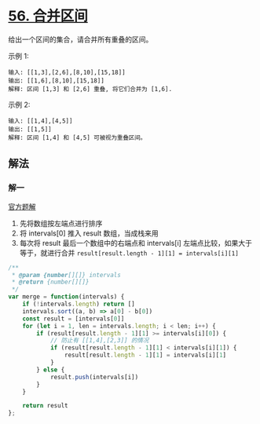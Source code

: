 # [56. 合并区间](https://leetcode-cn.com/problems/merge-intervals/)
给出一个区间的集合，请合并所有重叠的区间。

示例 1:
```
输入: [[1,3],[2,6],[8,10],[15,18]]
输出: [[1,6],[8,10],[15,18]]
解释: 区间 [1,3] 和 [2,6] 重叠, 将它们合并为 [1,6].
```
示例 2:
```
输入: [[1,4],[4,5]]
输出: [[1,5]]
解释: 区间 [1,4] 和 [4,5] 可被视为重叠区间。
```
## 解法
### 解一
[官方题解](https://leetcode-cn.com/problems/merge-intervals/solution/he-bing-qu-jian-by-leetcode-solution/)
1. 先将数组按左端点进行排序
2. 将 intervals[0] 推入 result 数组，当成栈来用
3. 每次将 result 最后一个数组中的右端点和 intervals[i] 左端点比较，如果大于等于，就进行合并 `result[result.length - 1][1] = intervals[i][1]`

```js
/**
 * @param {number[][]} intervals
 * @return {number[][]}
 */
var merge = function(intervals) {
    if (!intervals.length) return []
    intervals.sort((a, b) => a[0] - b[0])
    const result = [intervals[0]]
    for (let i = 1, len = intervals.length; i < len; i++) {
        if (result[result.length - 1][1] >= intervals[i][0]) {
            // 防止有 [[1,4],[2,3]] 的情况
            if (result[result.length - 1][1] < intervals[i][1]) {
                result[result.length - 1][1] = intervals[i][1]
            }
        } else {
            result.push(intervals[i])
        }
    }

    return result
};
```
